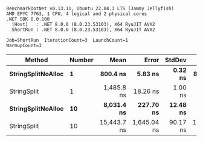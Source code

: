 ```

BenchmarkDotNet v0.13.11, Ubuntu 22.04.3 LTS (Jammy Jellyfish)
AMD EPYC 7763, 1 CPU, 4 logical and 2 physical cores
.NET SDK 8.0.100
  [Host]   : .NET 8.0.0 (8.0.23.53103), X64 RyuJIT AVX2
  ShortRun : .NET 8.0.0 (8.0.23.53103), X64 RyuJIT AVX2

Job=ShortRun  IterationCount=3  LaunchCount=1  
WarmupCount=3  

```
| Method             | Number | Mean        | Error       | StdDev   | Min         | Max         | Gen0   | Allocated |
|------------------- |------- |------------:|------------:|---------:|------------:|------------:|-------:|----------:|
| **StringSplitNoAlloc** | **1**      |    **800.4 ns** |     **5.83 ns** |  **0.32 ns** |    **800.0 ns** |    **800.6 ns** |      **-** |         **-** |
| StringSplit        | 1      |  1,485.8 ns |    18.26 ns |  1.00 ns |  1,485.1 ns |  1,487.0 ns | 0.0381 |    3208 B |
| **StringSplitNoAlloc** | **10**     |  **8,031.4 ns** |   **227.70 ns** | **12.48 ns** |  **8,022.8 ns** |  **8,045.7 ns** |      **-** |         **-** |
| StringSplit        | 10     | 15,443.7 ns | 1,645.04 ns | 90.17 ns | 15,347.1 ns | 15,525.7 ns | 0.3662 |   32080 B |
